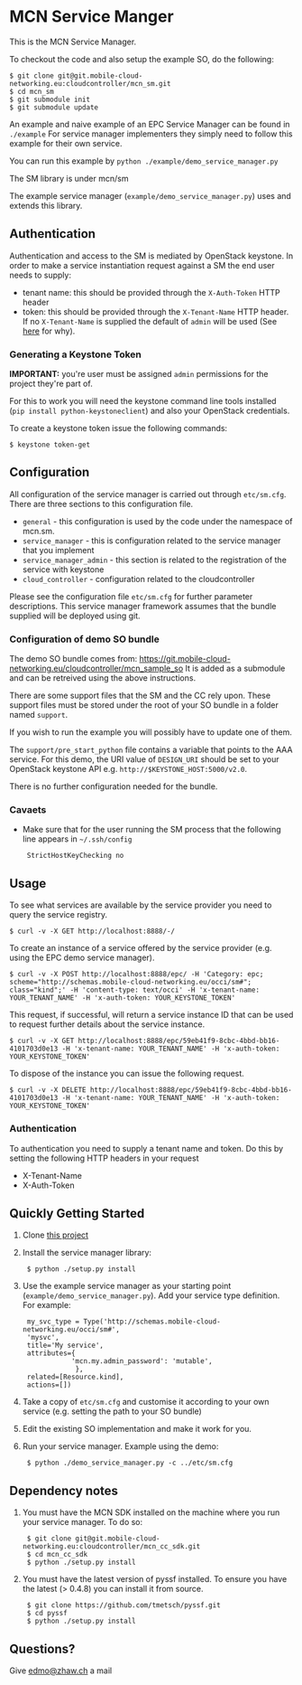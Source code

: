 # MCN Service Manger

This is the MCN Service Manager.

To checkout the code and also setup the example SO, do the following:

    $ git clone git@git.mobile-cloud-networking.eu:cloudcontroller/mcn_sm.git
    $ cd mcn_sm
    $ git submodule init
    $ git submodule update

An example and naive example of an EPC Service Manager can be found in `./example`
For service manager implementers they simply need to follow this example for their own service.

You can run this example by `python ./example/demo_service_manager.py`

The SM library is under mcn/sm

The example service manager (`example/demo_service_manager.py`) uses and extends this library.

## Authentication
Authentication and access to the SM is mediated by OpenStack keystone. In order to make a service instantiation request
against a SM the end user needs to supply:

 * tenant name: this should be provided through the `X-Auth-Token` HTTP header
 * token: this should be provided through the `X-Tenant-Name` HTTP header. If no `X-Tenant-Name` is supplied the default of `admin` will be used (See [here](https://git.mobile-cloud-networking.eu/cloudcontroller/mcn_cc_sdk/blob/master/sdk/services.py#L86) for why).

### Generating a Keystone Token
**IMPORTANT:** you're user must be assigned `admin` permissions for the project they're part of.

For this to work you will need the keystone command line tools installed (`pip install python-keystoneclient`) and also your OpenStack credentials.

To create a keystone token issue the following commands:

    $ keystone token-get

## Configuration

All configuration of the service manager is carried out through `etc/sm.cfg`. There are three sections to this
configuration file.

 * `general` - this configuration is used by the code under the namespace of mcn.sm.
 * `service_manager` - this is configuration related to the service manager that you implement
 * `service_manager_admin` - this section is related to the registration of the service with keystone
 * `cloud_controller` - configuration related to the cloudcontroller

Please see the configuration file `etc/sm.cfg` for further parameter descriptions.
This service manager framework assumes that the bundle supplied will be deployed using git.

### Configuration of demo SO bundle

The demo SO bundle comes from: https://git.mobile-cloud-networking.eu/cloudcontroller/mcn_sample_so It is added as a submodule and can be retreived using the above instructions.

There are some support files that the SM and the CC rely upon. These support files must be stored under the root of
your SO bundle in a folder named `support`.

If you wish to run the example you will possibly have to update one of them.

The `support/pre_start_python` file contains a variable that points to the AAA service. For this demo, the URI value of
`DESIGN_URI` should be set to your OpenStack keystone API e.g. `http://$KEYSTONE_HOST:5000/v2.0`.

There is no further configuration needed for the bundle.

### Cavaets

 * Make sure that for the user running the SM process that the following line appears in `~/.ssh/config`

        StrictHostKeyChecking no

## Usage

To see what services are available by the service provider you need to query the service registry.

    $ curl -v -X GET http://localhost:8888/-/

To create an instance of a service offered by the service provider (e.g. using the EPC demo service manager).

    $ curl -v -X POST http://localhost:8888/epc/ -H 'Category: epc; scheme="http://schemas.mobile-cloud-networking.eu/occi/sm#"; class="kind";' -H 'content-type: text/occi' -H 'x-tenant-name: YOUR_TENANT_NAME' -H 'x-auth-token: YOUR_KEYSTONE_TOKEN'

This request, if successful, will return a service instance ID that can be used to request further details about the
service instance.

    $ curl -v -X GET http://localhost:8888/epc/59eb41f9-8cbc-4bbd-bb16-4101703d0e13 -H 'x-tenant-name: YOUR_TENANT_NAME' -H 'x-auth-token: YOUR_KEYSTONE_TOKEN'

To dispose of the instance you can issue the following request.

    $ curl -v -X DELETE http://localhost:8888/epc/59eb41f9-8cbc-4bbd-bb16-4101703d0e13 -H 'x-tenant-name: YOUR_TENANT_NAME' -H 'x-auth-token: YOUR_KEYSTONE_TOKEN'

### Authentication
To authentication you need to supply a tenant name and token. Do this by setting the following HTTP headers in your request

 * X-Tenant-Name
 * X-Auth-Token

## Quickly Getting Started

1. Clone [this project](https://git.mobile-cloud-networking.eu/cloudcontroller/mcn_sm)

2. Install the service manager library:

        $ python ./setup.py install

3. Use the example service manager as your starting point (`example/demo_service_manager.py`). Add your service type definition. For example:

        my_svc_type = Type('http://schemas.mobile-cloud-networking.eu/occi/sm#',
        'mysvc',
        title='My service',
        attributes={
                   'mcn.my.admin_password': 'mutable',
                    },
        related=[Resource.kind],
        actions=[])

4. Take a copy of `etc/sm.cfg` and customise it according to your own service (e.g. setting the path to your SO bundle)

5. Edit the existing SO implementation and make it work for you.

5. Run your service manager. Example using the demo:

        $ python ./demo_service_manager.py -c ../etc/sm.cfg

## Dependency notes

1. You must have the MCN SDK installed on the machine where you run your service manager. To do so:

        $ git clone git@git.mobile-cloud-networking.eu:cloudcontroller/mcn_cc_sdk.git
        $ cd mcn_cc_sdk
        $ python ./setup.py install

1. You must have the latest version of pyssf installed. To ensure you have the latest (> 0.4.8) you can install it from source.

        $ git clone https://github.com/tmetsch/pyssf.git
        $ cd pyssf
        $ python ./setup.py install

## Questions?

Give edmo@zhaw.ch a mail
